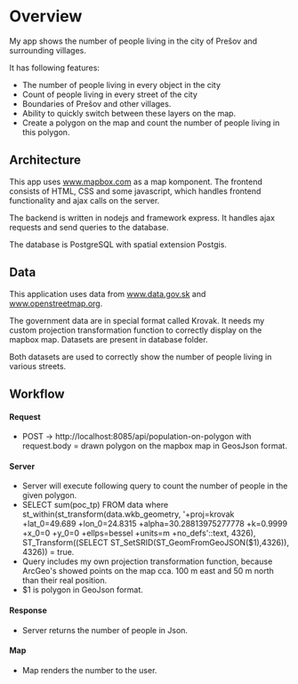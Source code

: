 # Overview

My app shows the number of people living in the city of Prešov and surrounding villages.

It has following features:

* The number of people living in every object in the city
* Count of people living in every street of the city
* Boundaries of Prešov and other villages.
* Ability to quickly switch between these layers on the map.
* Create a polygon on the map and count the number of people living in this polygon.

## Architecture
This app uses www.mapbox.com as a map komponent. The frontend consists of HTML, CSS and
some javascript, which handles frontend functionality and ajax calls on the server.

The backend is written in nodejs and framework express. It handles ajax requests and send queries to the database.

The database is PostgreSQL with spatial extension Postgis.

## Data

This application uses data from www.data.gov.sk and www.openstreetmap.org.

The government data are in special format called Krovak.
It needs my custom projection transformation function to correctly display on the mapbox map. Datasets are present in database folder.

Both datasets are used to correctly show the number of people living in various streets.

## Workflow
#### Request
* POST -> http://localhost:8085/api/population-on-polygon with request.body = drawn polygon on the mapbox map in GeosJson format.
#### Server
* Server will execute following query to count the number of people in the given polygon.
* SELECT sum(poc_tp) FROM data where st_within(st_transform(data.wkb_geometry, '+proj=krovak +lat_0=49.689 +lon_0=24.8315 +alpha=30.28813975277778 +k=0.9999 +x_0=0 +y_0=0 +ellps=bessel +units=m +no_defs'::text, 4326), ST_Transform((SELECT ST_SetSRID(ST_GeomFromGeoJSON($1),4326)), 4326)) = true.
* Query includes my own projection transformation function, because ArcGeo's showed points on the map cca. 100 m east and 50 m north than their real position.
* $1 is polygon in GeoJson format.
#### Response
* Server returns the number of people in Json.
#### Map
* Map renders the number to the user.